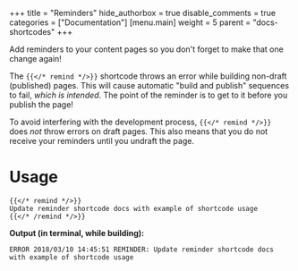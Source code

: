 +++
title = "Reminders"
hide_authorbox = true
disable_comments = true
categories = ["Documentation"]
[menu.main]
  weight = 5
  parent = "docs-shortcodes"
+++

Add reminders to your content pages so you don't forget to make that one change again!

The `{{</* remind */>}}` shortcode throws an error while building non-draft (published) pages. This will cause automatic "build and publish" sequences to fail, *which is intended*. The point of the reminder is to get to it before you publish the page!

To avoid interfering with the development process, `{{</* remind */>}}` does *not* throw errors on draft pages. This also means that you do not receive your reminders until you undraft the page.

# Usage

```
{{</* remind */>}}
Update reminder shortcode docs with example of shortcode usage
{{</* /remind */>}}
```
**Output (in terminal, while building):**

```
ERROR 2018/03/10 14:45:51 REMINDER: Update reminder shortcode docs with example of shortcode usage
```
